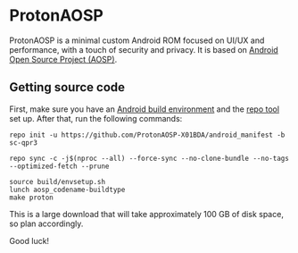 # ProtonAOSP

ProtonAOSP is a minimal custom Android ROM focused on UI/UX and performance, with a touch of security and privacy. It is based on [Android Open Source Project (AOSP)](https://source.android.com/).

## Getting source code

First, make sure you have an [Android build environment](https://source.android.com/setup/build/initializing) and the [repo tool](https://source.android.com/setup/build/downloading) set up. After that, run the following commands:

```
repo init -u https://github.com/ProtonAOSP-X01BDA/android_manifest -b sc-qpr3
```

```
repo sync -c -j$(nproc --all) --force-sync --no-clone-bundle --no-tags --optimized-fetch --prune
```

```
source build/envsetup.sh
lunch aosp_codename-buildtype
make proton
```

This is a large download that will take approximately 100 GB of disk space, so plan accordingly.

Good luck!
